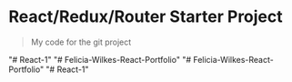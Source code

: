 # React/Redux/Router Starter Project
> My code for the git project


"# React-1" 
"# Felicia-Wilkes-React-Portfolio" 
"# Felicia-Wilkes-React-Portfolio" 
"# React-1" 
